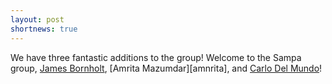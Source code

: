 ```yaml
---
layout: post
shortnews: true
---
```

We have three fantastic additions to the group! Welcome to the Sampa group, [James Bornholt][bornholt], [Amrita Mazumdar][amnrita], and [Carlo Del Mundo][cdel]!

[bornholt]:https://homes.cs.washington.edu/~bholt/
[amrita]:http://amritamaz.me
[cdel]:http://homes.cs.washington.edu/~cdel/
	    

